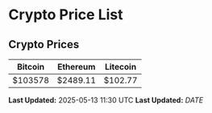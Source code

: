 # Crypto Price List

## Crypto Prices
| Bitcoin | Ethereum | Litecoin |
| ------- | -------- | -------- |
| $103578 | $2489.11 | $102.77 |
**Last Updated:** 2025-05-13 11:30 UTC
**Last Updated:** $DATE$
